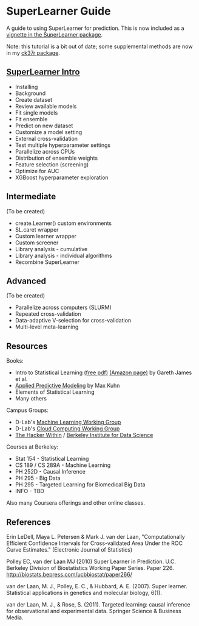 # SuperLearner Guide

A guide to using SuperLearner for prediction. This is now included as a [vignette in the SuperLearner package](https://cran.r-project.org/web/packages/SuperLearner/vignettes/Guide-to-SuperLearner.html).

Note: this tutorial is a bit out of date; some supplemental methods are now in my [ck37r package](https://github.com/ck37/ck37r#functions).

## [SuperLearner Intro](https://github.com/ck37/superlearner-guide/blob/master/SuperLearner-Intro.Rmd)

* Installing
* Background
* Create dataset
* Review available models
* Fit single models
* Fit ensemble
* Predict on new dataset
* Customize a model setting
* External cross-validation
* Test multiple hyperparameter settings
* Parallelize across CPUs
* Distribution of ensemble weights
* Feature selection (screening)
* Optimize for AUC
* XGBoost hyperparameter exploration

## Intermediate

(To be created)

* create.Learner() custom environments
* SL.caret wrapper
* Custom learner wrapper
* Custom screener
* Library analysis - cumulative
* Library analysis - individual algorithms
* Recombine SuperLearner

## Advanced

(To be created)

* Parallelize across computers (SLURM)
* Repeated cross-validation
* Data-adaptive V-selection for cross-validation
* Multi-level meta-learning

## Resources

Books:

* Intro to Statistical Learning [(free pdf)](http://www-bcf.usc.edu/~gareth/ISL/ISLR%20First%20Printing.pdf) [(Amazon page)](https://smile.amazon.com/Introduction-Statistical-Learning-Applications-Statistics-ebook/dp/B01IBM7790/) by Gareth James et al.
* [Applied Predictive Modeling](https://smile.amazon.com/Applied-Predictive-Modeling-Max-Kuhn-ebook/dp/B00K15TZU0/) by Max Kuhn
* Elements of Statistical Learning
* Many others

Campus Groups:

* D-Lab's [Machine Learning Working Group](http://dlab.berkeley.edu/working-groups/machine-learning-working-group)
* D-Lab's [Cloud Computing Working Group](http://dlab.berkeley.edu/working-groups/cloud-computing-working-group)
* [The Hacker Within](http://www.thehackerwithin.org/berkeley/) / [Berkeley Institute for Data Science](https://bids.berkeley.edu/)

Courses at Berkeley:

* Stat 154 - Statistical Learning
* CS 189 / CS 289A - Machine Learning
* PH 252D  - Causal Inference
* PH 295 - Big Data
* PH 295 - Targeted Learning for Biomedical Big Data
* INFO - TBD

Also many Coursera offerings and other online classes.

## References

Erin LeDell, Maya L. Petersen & Mark J. van der Laan, "Computationally Efficient Confidence Intervals for Cross-validated Area Under the ROC Curve Estimates." (Electronic Journal of Statistics)

Polley EC, van der Laan MJ (2010) Super Learner in Prediction. U.C. Berkeley Division of Biostatistics Working Paper Series. Paper 226. http://biostats.bepress.com/ucbbiostat/paper266/

van der Laan, M. J., Polley, E. C., & Hubbard, A. E. (2007). Super learner. Statistical applications in genetics and molecular biology, 6(1).

van der Laan, M. J., & Rose, S. (2011). Targeted learning: causal inference for observational and experimental data. Springer Science & Business Media.
